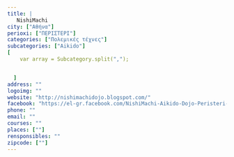 ```yaml
---
title: |
   NishiMachi
city: ["Αθήνα"]
perioxi: ["ΠΕΡΙΣΤΕΡΙ"]
categories: ["Πολεμικές τέχνες"]
subcategories: ["Aikido"]
[  
	var array = Subcategory.split(",");


  ]
address: ""
logoimg: ""
website: "http://nishimachidojo.blogspot.com/"
facebook: "https://el-gr.facebook.com/NishiMachi-Aikido-Dojo-Peristeri-241039147516/"
phone: ""
email: ""
courses: ""
places: [""]
rensponsibles: ""
zipcode: [""]
---
```




